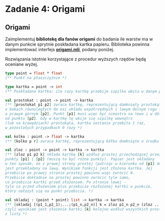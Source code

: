 # Zadanie 4: Origami

## Origami

Zaimplementuj **bibliotekę dla fanów origami** do badania ile warstw ma w danym punkcie sprytnie poskładana kartka papieru. Biblioteka powinna implementować interfejs [**origami.mli**](TODO), podany poniżej.

Rozwiązania istotnie korzystające z procedur wyższych rzędów będą oceniane wyżej. 
```ocaml
type point = float * float
(** Punkt na płaszczyźnie *)

type kartka = point -> int
(** Poskładana kartka: ile razy kartkę przebije szpilka wbita w danym punkcie *)

val prostokat : point -> point -> kartka
(** [prostokat p1 p2] zwraca kartkę, reprezentującą domknięty prostokąt
o bokach równoległych do osi układu współrzędnych i lewym dolnym rogu [p1]
a prawym górnym [p2]. Punkt [p1] musi więc być nieostro na lewo i w dół
od punktu [p2]. Gdy w kartkę tę wbije się szpilkę wewnątrz
(lub na krawędziach) prostokąta, kartka zostanie przebita 1 raz,
w pozostałych przypadkach 0 razy *)

val kolko : point -> float -> kartka
(** [kolko p r] zwraca kartkę, reprezentującą kółko domknięte o środku w punkcie [p] i promieniu [r] *)

val zloz : point -> point -> kartka -> kartka
(** [zloz p1 p2 k] składa kartkę [k] wzdłuż prostej przechodzącej przez
punkty [p1] i [p2] (muszą to być różne punkty). Papier jest składany
w ten sposób, że z prawej strony prostej (patrząc w kierunku od [p1] do [p2])
jest przekładany na lewą. Wynikiem funkcji jest złożona kartka. Jej
przebicie po prawej stronie prostej powinno więc zwrócić 0.
Przebicie dokładnie na prostej powinno zwrócić tyle samo,
co przebicie kartki przed złożeniem. Po stronie lewej -
tyle co przed złożeniem plus przebicie rozłożonej kartki w punkcie,
który nałożył się na punkt przebicia. *)

val skladaj : (point * point) list -> kartka -> kartka
(** [skladaj [(p1_1,p2_1);...;(p1_n,p2_n)] k = zloz p1_n p2_n (zloz ... (zloz p1_1 p2_1 k)...)]
czyli wynikiem jest złożenie kartki [k] kolejno wzdłuż wszystkich prostych
z listy *) 
```